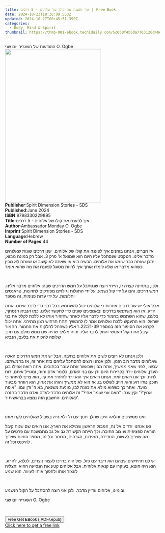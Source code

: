 ```yaml
---
title: איך לפענח את קולו של אלוהים - 5 דרכים | Free Book
date: 2024-10-23T18:30:09.553Z
updated: 2024-10-27T00:45:51.390Z
categories:
  - Body, Mind & Spirit
thumbnail: https://thmb-001-ebook.techidaily.com/5c650f4b5da7763126d40e04e54c38775430614bf7a19bf3e130912284ae69e8.jpg
---
```

<main id="book-container">
  <div class="flex flex-col">
    <div class="book-brief flex-1 py-6 px-4 sm:p-6 md:py-10 md:px-8">
      <!-- brief-->
      <div class="book-brief-main">ההודעות של השגריר יום שני O. Ogbe</div>
    </div>
    <div
      class="book-meta-info flex-1 grid gap-4 col-start-1 col-end-3 row-start-1 sm:mb-6 sm:grid-cols-4 lg:gap-6 lg:col-start-2 lg:row-end-6 lg:row-span-6 lg:mb-0"
    >
      <div
        class="book-meta-info-left place-content-center mt-4 p-4 text-sm leading-6 col-start-2 col-span-2 dark:text-slate-400"
      >
        <img
          class="w-full h-500 object-cover rounded-lg sm:h-255 sm:col-span-2 lg:col-span-full"
          src="https://img-001-ebook.techidaily.com/3e165529584c96baeefc2f2ae7470cb9261cb295db5a149ddfc750749cd82794.jpg"
          alt=""
          width="312"
          height="500"
        />
      </div>
      <div
        class="book-meta-info-right mt-2 col-start-1 row-start-2 col-span-3 self-center"
      >
        <!-- meta data  -->
        <div class="flex flex-col px-4 md:px-8">
          <div class="flex-1">
            <strong>Publisher</strong>:<span class="px-2"
              >Spirit Dimension Stories - SDS</span
            >
          </div>
          <div class="flex-1">
            <strong>Published</strong>:<span class="px-2">June 2024</span>
          </div>
          <div class="flex-1">
            <strong>ISBN</strong>:<span class="px-2">9798330229895</span>
          </div>
          <div class="flex-1">
            <strong>Title</strong>:<span class="px-2"
              >איך לפענח את קולו של אלוהים - 5 דרכים</span
            >
          </div>
          <div class="flex-1">
            <strong>Author</strong>:<span class="px-2"
              >Ambassador Monday O. Ogbe</span
            >
          </div>
          <div class="flex-1">
            <strong>Imprint</strong>:<span class="px-2"
              >Spirit Dimension Stories - SDS</span
            >
          </div>
          <div class="flex-1">
            <strong>Language</strong>:<span class="px-2">Hebrew</span>
          </div>
          <div class="flex-1">
            <strong>Number of Pages</strong>:<span class="px-2">44</span>
          </div>
        </div>
      </div>
    </div>
    <div class="book-description flex-1 py-6 px-4 sm:p-6 md:py-10 md:px-8">
      <div class="book-description-main">
        <div accordion-content="" id="description">
          <p>
            אז חברים, אנחנו בוחנים איך לפענח את קולו של אלוהים. ישנן דרכים שונות
            שאלוהים מדבר אלינו. הטקסט שנסתכל עליו היום הוא שמואל א' פרק 3. אבל
            רק במונח מבוא, יתכן שאתה כבר שומע את אלוהים. הבעיה היא או שאתה לא
            קשוב או שאתה לא מבין כשהוא מדבר או שלא לימדו אותך איך להיות מסוגל
            לפענח את מה שהוא אומר.
          </p>
          <p><br /></p>
          <p>
            ולכן, בתחינה קצרה זו, הייתי רוצה שנסתכל על חמש הדרכים שבהן אלוהים
            מדבר אלינו. חמש דרכים. והם על ידי קול נשמע, על ידי התגלות וגילויים
            מפורקים לחזיונות, טראנסים וחלומות. על ידי עדות פנימית, זה מספר
          </p>
          <p>
            אבל אולי יש עוד דרכים אחרות כי אלוהים יכול להשתמש בכל דבר כדי לדבר
            איתנו. אתה יודע, אז הוא משתמש בדרכים ובאמצעים שונים כדי לתקשר אלינו.
            כמו הנביא הנסחף, בלעם, שהוא השתמש בחמור כדי לדבר אליו לאחר שהזהיר
            אותו לא ללכת לקלל את בני ישראל. הוא התעקש ללכת ואלוהים אמר לו להמשיך
            תחת תרחיש רצון מתירני. אתה יכול לקרוא את הסיפור הזה במספר 22:21-39.ר
            אליו כשהחל להלקות את החמור. החמור קיבל את הקול האנושי והחל לדבר
            אליו. והיה מלאך שהיה שם ממש מולם עם חרב שלופה להכות את בלעם, הנביא
          </p>
          <p><br /></p>
          <p>
            ולכן אנחנו לא רוצים לשים את אלוהים בתיבה, אבל יש את חמש הדרכים האלה
            שאלוהים מדבר רוב הזמן. ולכן אנחנו רוצים להסתכל עליהם בזה אחר זה, אז
            בחמשתם. עכשיו, לפני שאני ממשיך, אתה מבין שכאשר אתה עובר בכתובים, אתה
            רואה אפילו בגן העדן, אלוהים יורד בקרירות היום ודן עם בני האדם, כלומר
            אדם וחוה, ומטייל איתם, רוח לרוח. וכך אנו רואים זאת. אנחנו רואים איך
            הוא ירד להזהיר את קין, הוא צריך להיזהר כי תוכנן נגדו רוע והוא חייב
            לשלוט בו. אז הוא לא ממשיך והורג את אחיו, הוא הוזהר מבעוד מועד. ואחר
            כך כשהוא מילא את כוונת לבו, מונעת משנאה, בא ה' ודן עמו: "איפה אחיך?"
            וקין ענה: "האם אני שומר אחי?" זה אלוהים מדבר לאדם ואדם מדבר בחזרה
            לאלוהים. החשבון הזה נמצא בבראשית ד'.
          </p>
          <p><br /></p>
          <p>
            ואנו ממשיכים והלאה היכן שהלך חנוך עם ה' ולא היה בשביל שאלוהים לקח
            אותו.
          </p>
          <p>
            ואז אנחנו יורדים אל נח, המבול הראשון שמילא את הארץ. אנו רואים שם
            שנוח קיבל הוראה ספציפית ועיצוב התיבה. וכך הייתה תקשורת גב אל גב
            מתמשכת עם פרטים על מה שצריך לעשות, המדידה, המידות, הגבהים, הרוחב וכל
            זה, מספר החיות שצריך להיכנס וכל זה .
          </p>
          <p><br /></p>
          <p>
            יש לנו תרחישים שבהם הוא דיבר עם פול. פול היה בדרכו לעצור נוצרים,
            לכלוא, להרוג. הוא היה חוטא, בעיקרו עם קנאות אלוהית. אבל אלוהים קטע
            את הנסיעה ההיא והצליח לעצור אותו ולהפוך אותו לעיוור. הוא שמע
          </p>
          <p><br /></p>
          <p>ובימינו, אלוהים עדיין מדבר. ולכן אני רוצה להסתכל על הקול הנשמע.</p>
          <p>השגריר יום שני O. Ogbe</p>
          <p><br /></p>
        </div>
        <div class="accordion-fader"></div>
      </div>
    </div>
    <div class="book-excerpts flex-1 py-6 px-4 sm:p-6 md:py-10 md:px-8"></div>
    <div
      class="book-about-author flex-1 py-6 px-4 sm:p-6 md:py-10 md:px-8"
    ></div>
    <div class="book-free-get flex-1 py-6 px-4 sm:p-6 md:py-10 md:px-8">
      <button
        id="btn-free-get"
        class="bg-blue-500 hover:bg-blue-700 text-white font-bold py-2 px-4 rounded"
      >
        Free Get EBook (.PDF/.epub)
      </button>
      <div id="countdown-display" class="px-2 text-lg mt-2"></div>
      <a
        id="free-link"
        class="hidden bg-blue-500 hover:bg-blue-700 text-white font-bold py-2 px-4 rounded"
        href="https://www.ebooks.com/en-us/book/211383357/5/ambassador-monday-o-ogbe/"
        target="_blank"
        >Click here to get a free link</a
      >
    </div>
    <script>
      let countdownTime = 0;
      let countdownInterval = null;
      document
        .getElementById('btn-free-get')
        .addEventListener('click', startCountdown);
      function startCountdown() {
        countdownTime = new Date().getTime() + 60000 * 3;
        countdownInterval = setInterval(updateCountdown, 1000);
        document.getElementById('btn-free-get').disabled = true;
        document
          .getElementById('btn-free-get')
          .classList.add('bg-gray-500', 'cursor-not-allowed');
      }
      function updateCountdown() {
        let currentTime = new Date().getTime();
        let timeLeft = countdownTime - currentTime;
        let secondsLeft = Math.floor(timeLeft / 1000);
        document.getElementById('countdown-display').innerHTML =
          `Remaining time: ${secondsLeft} seconds.`;
        if (secondsLeft <= 0) {
          clearInterval(countdownInterval);
          document.getElementById('btn-free-get').classList.add('hidden');
          document.getElementById('free-link').classList.remove('hidden');
          document.getElementById('countdown-display').innerHTML = '';
        }
      }
    </script>
  </div>
</main>

<ins class="adsbygoogle"
      style="display:block"
      data-ad-client="ca-pub-7571918770474297"
      data-ad-slot="8358498916"
      data-ad-format="auto"
      data-full-width-responsive="true"></ins>
    